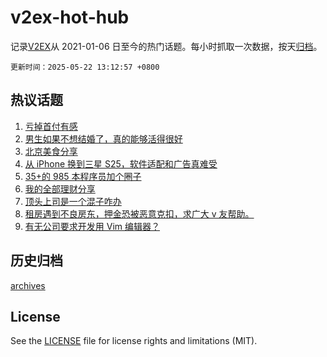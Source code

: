 # v2ex-hot-hub

 记录[V2EX](https://www.v2ex.com/)从 2021-01-06 日至今的热门话题。每小时抓取一次数据，按天[归档](archives)。

`更新时间：2025-05-22 13:12:57 +0800`

## 热议话题

1. [亏掉首付有感](https://www.v2ex.com/t/1133437)
1. [男生如果不想结婚了，真的能够活得很好](https://www.v2ex.com/t/1133334)
1. [北京美食分享](https://www.v2ex.com/t/1133416)
1. [从 iPhone 换到三星 S25，软件适配和广告真难受](https://www.v2ex.com/t/1133315)
1. [35+的 985 本程序员加个圈子](https://www.v2ex.com/t/1133432)
1. [我的全部理财分享](https://www.v2ex.com/t/1133464)
1. [顶头上司是一个混子咋办](https://www.v2ex.com/t/1133444)
1. [租房遇到不良房东，押金恐被恶意克扣，求广大 v 友帮助。](https://www.v2ex.com/t/1133419)
1. [有无公司要求开发用 Vim 编辑器？](https://www.v2ex.com/t/1133268)

## 历史归档

[archives](archives)

## License

See the [LICENSE](LICENSE) file for license rights and limitations (MIT).
